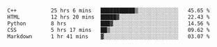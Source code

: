 <!--START_SECTION:waka-->

```txt
C++           25 hrs 6 mins   ███████████▒░░░░░░░░░░░░░   45.65 %
HTML          12 hrs 20 mins  █████▓░░░░░░░░░░░░░░░░░░░   22.43 %
Python        8 hrs           ███▓░░░░░░░░░░░░░░░░░░░░░   14.56 %
CSS           5 hrs 17 mins   ██▒░░░░░░░░░░░░░░░░░░░░░░   09.62 %
Markdown      1 hr 41 mins    ▓░░░░░░░░░░░░░░░░░░░░░░░░   03.07 %
```

<!--END_SECTION:waka-->
